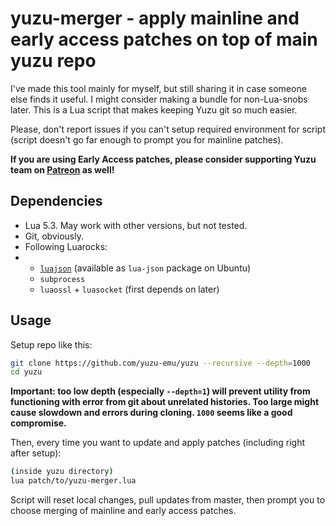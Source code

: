 # yuzu-merger - apply mainline and early access patches on top of main yuzu repo

I've made this tool mainly for myself, but still sharing it in case someone else finds it useful. I might consider making a bundle for non-Lua-snobs later.
This is a Lua script that makes keeping Yuzu git so much easier.

Please, don't report issues if you can't setup required environment for script (script doesn't go far enough to prompt you for mainline patches).

**If you are using Early Access patches, please consider supporting Yuzu team on [Patreon](https://patreon.com/yuzuteam) as well!**

## Dependencies

* Lua 5.3. May work with other versions, but not tested.
* Git, obviously.
* Following Luarocks:
* * [`luajson`](https://github.com/harningt/luajson) (available as `lua-json` package on Ubuntu)
  * `subprocess`
  * `luaossl` + `luasocket` (first depends on later)



## Usage

Setup repo like this:

```bash
git clone https://github.com/yuzu-emu/yuzu --recursive --depth=1000
cd yuzu
```

**Important: too low depth (especially `--depth=1`) will prevent utility from functioning with error from git about unrelated histories. Too large might cause slowdown and errors during cloning. `1000` seems like a good compromise.**

Then, every time you want to update and apply patches (including right after setup):

```bash
(inside yuzu directory)
lua patch/to/yuzu-merger.lua
```

Script will reset local changes, pull updates from master, then prompt you to choose merging of mainline and early access patches.